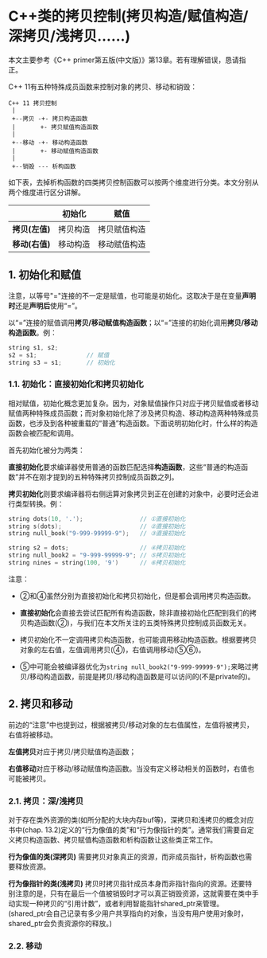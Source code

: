 # C++类的拷贝控制(拷贝构造/赋值构造/深拷贝/浅拷贝……)

本文主要参考《C++ primer第五版(中文版)》第13章。若有理解错误，恳请指正。

C++ 11有五种特殊成员函数来控制对象的拷贝、移动和销毁：

```
C++ 11 拷贝控制
 |
 +--拷贝 -+- 拷贝构造函数
 |       +- 拷贝赋值构造函数
 |       
 +--移动 -+- 移动构造函数
 |       +- 移动赋值构造函数
 |
 +--销毁 --- 析构函数
```

如下表，去掉析构函数的四类拷贝控制函数可以按两个维度进行分类。本文分别从两个维度进行区分讲解。

||**初始化**|**赋值**|
|-|-|-|
|**拷贝(左值)**|拷贝构造|拷贝赋值构造|
|**移动(右值)**|移动构造|移动赋值构造|


## 1. 初始化和赋值

注意，以等号"="连接的不一定是赋值，也可能是初始化。这取决于是在变量**声明时**还是**声明后**使用“=”。

以“=”连接的赋值调用**拷贝/移动赋值构造函数**；以“=”连接的初始化调用**拷贝/移动构造函数**。例：

```cpp
string s1, s2;
s2 = s1;              // 赋值
string s3 = s1;       // 初始化
```

### 1.1. 初始化：直接初始化和拷贝初始化

相对赋值，初始化概念更加复杂。因为，对象赋值操作只对应于拷贝赋值或者移动赋值两种特殊成员函数；而对象初始化除了涉及拷贝构造、移动构造两种特殊成员函数，也涉及到各种被重载的“普通”构造函数。下面说明初始化时，什么样的构造函数会被匹配和调用。

首先初始化被分为两类：

**直接初始化**要求编译器使用普通的函数匹配选择**构造函数**，这些“普通的构造函数”并不在刚才提到的五种特殊拷贝控制成员函数之列。

**拷贝初始化**则要求编译器将右侧运算对象拷贝到正在创建的对象中，必要时还会进行类型转换。例：

```cpp
string dots(10, '.');                // ①直接初始化
string s(dots);                      // ②直接初始化
string null_book("9-999-99999-9");   // ③直接初始化

string s2 = dots;                    // ④拷贝初始化
string null_book2 = "9-999-99999-9"; // ⑤拷贝初始化
string nines = string(100, '9')      // ⑥拷贝初始化
```

注意：

* ②和④虽然分别为直接初始化和拷贝初始化，但是都会调用拷贝构造函数。

* **直接初始化**会直接去尝试匹配所有构造函数，除非直接初始化匹配到我们的拷贝构造函数(②)，与我们在本文所关注的五类特殊拷贝控制成员函数无关。

* 拷贝初始化不一定调用拷贝构造函数，也可能调用移动构造函数。根据要拷贝对象的左右值，左值调用拷贝(④)，右值调用移动(⑤⑥)。

* ⑤中可能会被编译器优化为`string null_book2("9-999-99999-9");`来略过拷贝/移动构造函数，前提是拷贝/移动构造函数是可以访问的(不是private的)。


## 2. 拷贝和移动

前边的“注意”中也提到过，根据被拷贝/移动对象的左右值属性，左值将被拷贝，右值将被移动。

**左值拷贝**对应于拷贝/拷贝赋值构造函数；

**右值移动**对应于移动/移动赋值构造函数。当没有定义移动相关的函数时，右值也可能被拷贝。

### 2.1. 拷贝：深/浅拷贝

对于存在类外资源的类(如所分配的大块内存buf等)，深拷贝和浅拷贝的概念对应书中(chap. 13.2)定义的“行为像值的类”和“行为像指针的类”。通常我们需要自定义拷贝构造函数、拷贝赋值构造函数和析构函数让这些类正常工作。

**行为像值的类(深拷贝)** 需要拷贝对象真正的资源，而非成员指针，析构函数也需要释放资源。

**行为像指针的类(浅拷贝)** 拷贝时拷贝指针成员本身而非指针指向的资源。还要特别注意的是，只有在最后一个值被销毁时才可以真正销毁资源，这就需要在类中手动实现一种拷贝的“引用计数”，或者利用智能指针shared_ptr来管理。(shared_ptr会自己记录有多少用户共享指向的对象，当没有用户使用对象时，shared_ptr会负责资源你的释放。)

### 2.2. 移动


